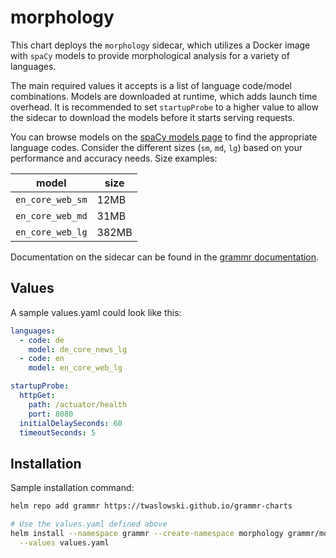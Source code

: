 # morphology

This chart deploys the `morphology` sidecar, which utilizes a Docker image with `spaCy` models to provide
morphological analysis for a variety of languages.

The main required values it accepts is a list of language code/model combinations. Models are downloaded at runtime,
which adds launch time overhead. It is recommended to set `startupProbe` to a higher value to allow the sidecar
to download the models before it starts serving requests.

You can browse models on the [spaCy models page](https://spacy.io/models) to find the appropriate language codes.
Consider the different sizes (`sm`, `md`, `lg`) based on your performance and accuracy needs. Size examples:

| model            | size  |
|------------------|-------|
| `en_core_web_sm` | 12MB  |
| `en_core_web_md` | 31MB  |
| `en_core_web_lg` | 382MB |

Documentation on the sidecar can be found in the [grammr documentation](https://github.com/twaslowski/grammr/blob/main/sidecars/morphology/README.md).

## Values

A sample values.yaml could look like this:

```yaml
languages:
  - code: de
    model: de_core_news_lg
  - code: en
    model: en_core_web_lg

startupProbe:
  httpGet:
    path: /actuator/health
    port: 8080
  initialDelaySeconds: 60
  timeoutSeconds: 5
 ```

## Installation

Sample installation command:

```bash
helm repo add grammr https://twaslowski.github.io/grammr-charts

# Use the values.yaml defined above
helm install --namespace grammr --create-namespace morphology grammr/morphology \
  --values values.yaml
```